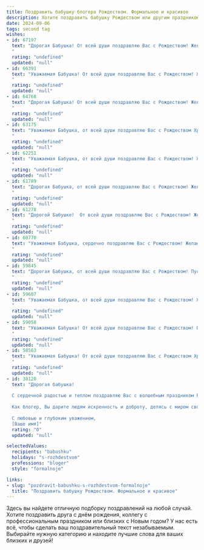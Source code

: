 ```yaml
---
title: Поздравить бабушку блогера Рождеством. Формальное и красивое
description: Хотите поздравить бабушку Рождеством или другим праздником? Наш ИИ создаст незабываемое поздравление, а вы обязательно выделитесь среди других.  
date: 2024-09-06
tags: second tag
wishes:
- id: 67197
  text: "Дорогая Бабушка! От всей души поздравляю Вас с Рождеством! Желаю Вам в этот светлый праздник крепкого здоровья, душевного тепла, радости и благополучия. Пусть этот день принесет Вам много улыбок и приятных моментов.
  "
  rating: "undefined"
  updated: "null"
- id: 66391
  text: "Уважаемая Бабушка! От всей души поздравляю Вас с Рождеством! Желаю Вам крепкого здоровья, душевного спокойствия и бесконечного вдохновения для Вашего блога! Пусть в Вашей жизни будет больше радостных моментов, а Ваши идеи всегда находят отклик у аудитории. С Рождеством!
  "
  rating: "undefined"
  updated: "null"
- id: 64768
  text: "Дорогая Бабушка! От всей души поздравляю Вас с Рождеством! Желаю Вам крепкого здоровья, душевного тепла, семейного благополучия и вдохновения в Вашем творчестве. Пусть  новый год принесет  Вам много радости, улыбок и новых интересных идей для Вашего блога.
  "
  rating: "undefined"
  updated: "null"
- id: 63175
  text: "Уважаемая Бабушка, от всей души поздравляю Вас с Рождеством Христовым! Желаю Вам крепкого здоровья, душевного тепла, мира и благополучия в Вашем доме. Пусть Рождественская звезда освещает Ваш путь и приносит в Вашу жизнь радость и свет.
  "
  rating: "undefined"
  updated: "null"
- id: 62251
  text: "Уважаемая Бабушка, от всей души поздравляю Вас с Рождеством! Желаю Вам в этот светлый праздник душевного тепла, крепкого здоровья, благополучия и радости! Пусть в Вашем доме всегда царит мир и любовь, а каждый день будет наполнен приятными моментами.  Пусть Ваш блогерский талант приносит Вам вдохновение и признание, а Ваши читатели всегда найдут в Ваших текстах мудрость и доброту. С Рождеством!
  "
  rating: "undefined"
  updated: "null"
- id: 61789
  text: "Дорогая Бабушка, от всей души поздравляю Вас с Рождеством! Желаю Вам крепкого здоровья, душевного тепла и радости в этот светлый праздник. Пусть в Вашей жизни всегда царит благополучие, а каждый день приносит новые добрые вести.  С Рождеством!
  "
  rating: "undefined"
  updated: "null"
- id: 61278
  text: "Дорогой Бабушке!  От всей души поздравляю Вас с Рождеством! Желаю Вам крепкого здоровья, душевного тепла,  мирных и счастливых праздничных дней! Пусть Рождество принесет Вам радость, любовь и благополучие!
  "
  rating: "undefined"
  updated: "null"
- id: 60770
  text: "Уважаемая Бабушка, сердечно поздравляю Вас с Рождеством! Желаю Вам крепкого здоровья, душевного тепла и света в эти праздничные дни. Пусть ваш блогерский путь будет наполнен вдохновением, а ваши зрители - благодарными сердцами. Счастливого Рождества!
  "
  rating: "undefined"
  updated: "null"
- id: 59845
  text: "Дорогая Бабушка, от всей души поздравляю Вас с Рождеством! Пусть этот светлый праздник принесет в Вашу жизнь мир, радость и благополучие. Пусть все мечты сбываются, а здоровье будет крепким. Желаю Вам творческих успехов в Вашей блогерской деятельности и много вдохновения. Счастливого Рождества!
  "
  rating: "undefined"
  updated: "null"
- id: 59607
  text: "Уважаемая Бабушка, от всей души поздравляю Вас с Рождеством! Желаю Вам крепкого здоровья, мира и радости в душе, а также вдохновения и процветания в Вашем блоге. Пусть этот светлый праздник принесет Вам только приятные моменты и новые творческие идеи!
  "
  rating: "undefined"
  updated: "null"
- id: 59058
  text: "Уважаемая Бабушка! От всей души поздравляю Вас с Рождеством! Пусть этот светлый праздник принесет Вам мир, радость, любовь и благополучие. Желаю Вам крепкого здоровья, бодрости духа и неиссякаемого вдохновения в Вашем творчестве!
  "
  rating: "undefined"
  updated: "null"
- id: 58563
  text: "Уважаемая Бабушка! От всей души поздравляю Вас с Рождеством Христовым! Желаю Вам крепкого здоровья, душевного благополучия и  радости в праздничные дни. Пусть этот светлый праздник принесет в Вашу жизнь мир, любовь и надежду.
  "
  rating: "undefined"
  updated: "null"
- id: 38120
  text: "Дорогая бабушка!
  
  С сердечной радостью и теплом поздравляю Вас с волшебным праздником Рождества! В этот светлый день желаю Вам здоровья, счастья и благополучия. Пусть в Вашем доме всегда царят уют и гармония, а каждый новый день приносит радость и вдохновение.
  
  Как блогер, Вы дарите людям искренность и доброту, делясь с миром своими мыслями и переживаниями. Пусть Ваши слова продолжают находить отклик в сердцах, а творчество приносит радость не только Вам, но и всем вашим читателям.
  
  С любовью и глубоким уважением,
  [Ваше имя]"
  rating: "0"
  updated: "null"

selectedValues:
  recipients: "babushku"
  holidays: "s-rozhdestvom"
  professions: "bloger"
  style: "formalnoje"

links:
- slug: "pozdravit-babushku-s-rozhdestvom-formalnoje"
  title: "Поздравить бабушку Рождеством. Формальное и красивое"
---
```


Здесь вы найдете отличную подборку поздравлений на любой случай. 
Хотите поздравить друга с днём рождения, коллегу с профессиональным праздником или близких с Новым годом? У нас есть всё, чтобы сделать ваш поздравительный текст незабываемым. Выбирайте нужную категорию и находите лучшие слова для ваших близких и друзей!
